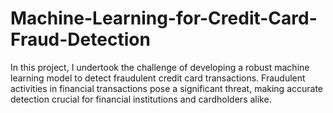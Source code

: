 # Machine-Learning-for-Credit-Card-Fraud-Detection
In this project, I undertook the challenge of developing a robust machine learning model to detect fraudulent credit card transactions. Fraudulent activities in financial transactions pose a significant threat, making accurate detection crucial for financial institutions and cardholders alike.
